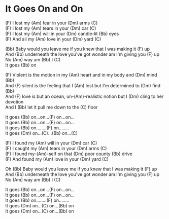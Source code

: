 # It Goes On and On

  

  
(F) I lost my (Am) fear in your (Dm) arms (C)  
(F) I lost my (Am) tears in your (Dm) car (C)  
(F) I lost my (Am) will in your (Dm) candle-lit (Bb) eyes  
(F) And all my (Am) love in your (Dm) yard (C)  
  
(Bb) Baby would you leave me if you knew that I was making it (F) up  
And (Bb) underneath the love you've got wonder am I'm giving you (F)
up  
No (Am) way am (Bb) I (C)  
It goes (Bb) on  
  
(F) Violent is the motion in my (Am) heart and in my body and (Dm) mind
(Bb)  
And (F) silent is the feeling that I (Am) lost but I'm determined to
(Dm) find (Bb)  
And (F) love is but an ocean, un-(Am)-realistic notion but I (Dm) cling
to her devotion  
And I (Bb) let it pull me down to the (C) floor  
  
It goes (Bb) on...on...(F) on...on...  
It goes (Bb) on...on...(F) on...on...  
It goes (Bb) on........(F) on........  
It goes (Dm) on...(C)...(Bb) on...(C)  
  
(F) I found my (Am) will in your (Dm) car (C)  
(F) I caught my (Am) tears in your (Dm) arms (C)  
(F) I found my-(Am)-self on that (Dm) poor county (Bb) drive  
(F) And found my (Am) love in your (Dm) yard (C)  
  
Oh (Bb) Baby would you leave me if you knew that I was making it (F)
up  
And (Bb) underneath the love you've got wonder am I'm giving you (F)
up  
No (Am) way am (Bb) I (C)  
  
It goes (Bb) on...on...(F) on...on...  
It goes (Bb) on...on...(F) on...on...  
It goes (Bb) on........(F) on........  
It goes (Dm) on...(C) on...(Bb) on  
It goes (Dm) on...(C) on...(Bb) on
